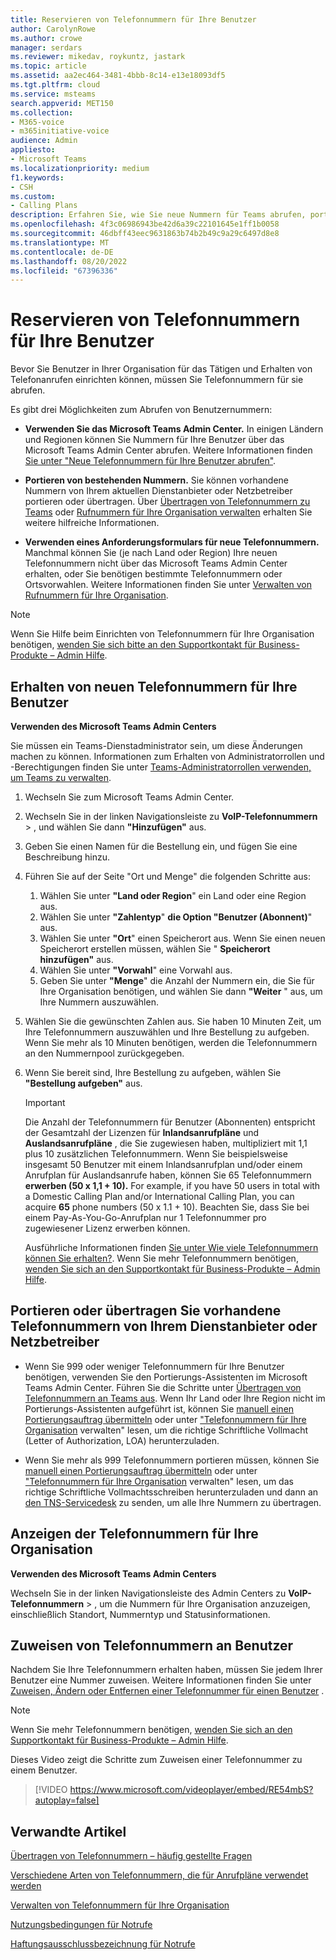 ```yaml
---
title: Reservieren von Telefonnummern für Ihre Benutzer
author: CarolynRowe
ms.author: crowe
manager: serdars
ms.reviewer: mikedav, roykuntz, jastark
ms.topic: article
ms.assetid: aa2ec464-3481-4bbb-8c14-e13e18093df5
ms.tgt.pltfrm: cloud
ms.service: msteams
search.appverid: MET150
ms.collection:
- M365-voice
- m365initiative-voice
audience: Admin
appliesto:
- Microsoft Teams
ms.localizationpriority: medium
f1.keywords:
- CSH
ms.custom:
- Calling Plans
description: Erfahren Sie, wie Sie neue Nummern für Teams abrufen, portieren oder übertragen und wie Sie die Änderungen Ihren Benutzern anzeigen.
ms.openlocfilehash: 4f3c06986943be42d6a39c22101645e1ff1b0058
ms.sourcegitcommit: 46dbff43eec9631863b74b2b49c9a29c6497d8e8
ms.translationtype: MT
ms.contentlocale: de-DE
ms.lasthandoff: 08/20/2022
ms.locfileid: "67396336"
---
```

# <a name="getting-phone-numbers-for-your-users"></a>Reservieren von Telefonnummern für Ihre Benutzer

Bevor Sie Benutzer in Ihrer Organisation für das Tätigen und Erhalten von Telefonanrufen einrichten können, müssen Sie Telefonnummern für sie abrufen.
  
Es gibt drei Möglichkeiten zum Abrufen von Benutzernummern:

- **Verwenden Sie das Microsoft Teams Admin Center.** In einigen Ländern und Regionen können Sie Nummern für Ihre Benutzer über das Microsoft Teams Admin Center abrufen. Weitere Informationen finden [Sie unter "Neue Telefonnummern für Ihre Benutzer abrufen"](#get-new-phone-numbers-for-your-users).

- **Portieren von bestehenden Nummern.** Sie können vorhandene Nummern von Ihrem aktuellen Dienstanbieter oder Netzbetreiber portieren oder übertragen. Über [Übertragen von Telefonnummern zu Teams](./phone-number-calling-plans/transfer-phone-numbers-to-teams.md) oder [Rufnummern für Ihre Organisation verwalten](/microsoftteams/manage-phone-numbers-for-your-organization) erhalten Sie weitere hilfreiche Informationen.  
  
- **Verwenden eines Anforderungsformulars für neue Telefonnummern.** Manchmal können Sie (je nach Land oder Region) Ihre neuen Telefonnummern nicht über das Microsoft Teams Admin Center erhalten, oder Sie benötigen bestimmte Telefonnummern oder Ortsvorwahlen. Weitere Informationen finden Sie unter [Verwalten von Rufnummern für Ihre Organisation](/microsoftteams/manage-phone-numbers-for-your-organization).
  
> [!NOTE]
> Wenn Sie Hilfe beim Einrichten von Telefonnummern für Ihre Organisation benötigen, [wenden Sie sich bitte an den Supportkontakt für Business-Produkte – Admin Hilfe](/microsoft-365/admin/contact-support-for-business-products).

## <a name="get-new-phone-numbers-for-your-users"></a>Erhalten von neuen Telefonnummern für Ihre Benutzer

**Verwenden des Microsoft Teams Admin Centers**

Sie müssen ein Teams-Dienstadministrator sein, um diese Änderungen machen zu können. Informationen zum Erhalten von Administratorrollen und -Berechtigungen finden Sie unter [Teams-Administratorrollen verwenden, um Teams zu verwalten](./using-admin-roles.md).

1. Wechseln Sie zum Microsoft Teams Admin Center.

2. Wechseln Sie in der linken Navigationsleiste zu **VoIP-Telefonnummern** > , und wählen Sie dann **"Hinzufügen"** aus.

3. Geben Sie einen Namen für die Bestellung ein, und fügen Sie eine Beschreibung hinzu.

4. Führen Sie auf der Seite "Ort und Menge" die folgenden Schritte aus:
    1. Wählen Sie unter **"Land oder Region**" ein Land oder eine Region aus.
    2. Wählen Sie unter **"Zahlentyp**" **die Option "Benutzer (Abonnent)**" aus.
    3. Wählen Sie unter **"Ort**" einen Speicherort aus. Wenn Sie einen neuen Speicherort erstellen müssen, wählen Sie " **Speicherort hinzufügen"** aus.
    4. Wählen Sie unter **"Vorwahl**" eine Vorwahl aus.
    5. Geben Sie unter **"Menge**" die Anzahl der Nummern ein, die Sie für Ihre Organisation benötigen, und wählen Sie dann **"Weiter** " aus, um Ihre Nummern auszuwählen.

5. Wählen Sie die gewünschten Zahlen aus. Sie haben 10 Minuten Zeit, um Ihre Telefonnummern auszuwählen und Ihre Bestellung zu aufgeben. Wenn Sie mehr als 10 Minuten benötigen, werden die Telefonnummern an den Nummernpool zurückgegeben.

6. Wenn Sie bereit sind, Ihre Bestellung zu aufgeben, wählen Sie **"Bestellung aufgeben"** aus.

    > [!IMPORTANT]
    > Die Anzahl der Telefonnummern für Benutzer (Abonnenten) entspricht der Gesamtzahl der Lizenzen für **Inlandsanrufpläne** und **Auslandsanrufpläne** , die Sie zugewiesen haben, multipliziert mit 1,1 plus 10 zusätzlichen Telefonnummern. Wenn Sie beispielsweise insgesamt 50 Benutzer mit einem Inlandsanrufplan und/oder einem Anrufplan für Auslandsanrufe haben, können Sie 65 Telefonnummern **erwerben (50 x 1,1 + 10).** For example, if you have 50 users in total with a Domestic Calling Plan and/or International Calling Plan, you can acquire **65** phone numbers (50 x 1.1 + 10). Beachten Sie, dass Sie bei einem Pay-As-You-Go-Anrufplan nur 1 Telefonnummer pro zugewiesener Lizenz erwerben können.
    >
    > Ausführliche Informationen finden [Sie unter Wie viele Telefonnummern können Sie erhalten?](./how-many-phone-numbers-can-you-get.md). Wenn Sie mehr Telefonnummern benötigen, [wenden Sie sich an den Supportkontakt für Business-Produkte – Admin Hilfe](/microsoft-365/admin/contact-support-for-business-products).
  
## <a name="port-or-transfer-phone-numbers-from-your-service-provider-or-phone-carrier"></a>Portieren oder übertragen Sie vorhandene Telefonnummern von Ihrem Dienstanbieter oder Netzbetreiber
  
- Wenn Sie 999 oder weniger Telefonnummern für Ihre Benutzer benötigen, verwenden Sie den Portierungs-Assistenten im Microsoft Teams Admin Center. Führen Sie die Schritte unter [Übertragen von Telefonnummern an Teams aus](./phone-number-calling-plans/transfer-phone-numbers-to-teams.md). Wenn Ihr Land oder Ihre Region nicht im Portierungs-Assistenten aufgeführt ist, können Sie [manuell einen Portierungsauftrag übermitteln](phone-number-calling-plans/manually-submit-port-order.md) oder unter ["Telefonnummern für Ihre Organisation](/microsoftteams/manage-phone-numbers-for-your-organization) verwalten" lesen, um die richtige Schriftliche Vollmacht (Letter of Authorization, LOA) herunterzuladen.

- Wenn Sie mehr als 999 Telefonnummern portieren müssen, können Sie [manuell einen Portierungsauftrag übermitteln](phone-number-calling-plans/manually-submit-port-order.md) oder unter ["Telefonnummern für Ihre Organisation](/microsoftteams/manage-phone-numbers-for-your-organization) verwalten" lesen, um das richtige Schriftliche Vollmachtsschreiben herunterzuladen und dann an [den TNS-Servicedesk](manage-phone-numbers-for-your-organization/contact-tns-service-desk.md) zu senden, um alle Ihre Nummern zu übertragen.

## <a name="view-the-phone-numbers-for-your-organization"></a>Anzeigen der Telefonnummern für Ihre Organisation

**Verwenden des Microsoft Teams Admin Centers**

Wechseln Sie in der linken Navigationsleiste des Admin Centers zu **VoIP-Telefonnummern** > , um die Nummern für Ihre Organisation anzuzeigen, einschließlich Standort, Nummerntyp und Statusinformationen.
  
## <a name="assign-phone-numbers-to-users"></a>Zuweisen von Telefonnummern an Benutzer

Nachdem Sie Ihre Telefonnummern erhalten haben, müssen Sie jedem Ihrer Benutzer eine Nummer zuweisen. Weitere Informationen finden Sie unter [Zuweisen, Ändern oder Entfernen einer Telefonnummer für einen Benutzer](./assign-change-or-remove-a-phone-number-for-a-user.md) .

> [!NOTE]
> Wenn Sie mehr Telefonnummern benötigen, [wenden Sie sich an den Supportkontakt für Business-Produkte – Admin Hilfe](/microsoft-365/admin/contact-support-for-business-products).

Dieses Video zeigt die Schritte zum Zuweisen einer Telefonnummer zu einem Benutzer.

> [!VIDEO https://www.microsoft.com/videoplayer/embed/RE54mbS?autoplay=false]

## <a name="related-articles"></a>Verwandte Artikel

[Übertragen von Telefonnummern – häufig gestellte Fragen](./phone-number-calling-plans/port-order-overview.md)

[Verschiedene Arten von Telefonnummern, die für Anrufpläne verwendet werden](./different-kinds-of-phone-numbers-used-for-calling-plans.md)

[Verwalten von Telefonnummern für Ihre Organisation](/microsoftteams/manage-phone-numbers-for-your-organization)

[Nutzungsbedingungen für Notrufe](./emergency-calling-terms-and-conditions.md)

[Haftungsausschlussbezeichnung für Notrufe](https://github.com/MicrosoftDocs/OfficeDocs-SkypeForBusiness/blob/live/Teams/downloads/emergency-calling/emergency-calling-label-(en-us)-(v.1.0).zip?raw=true)

